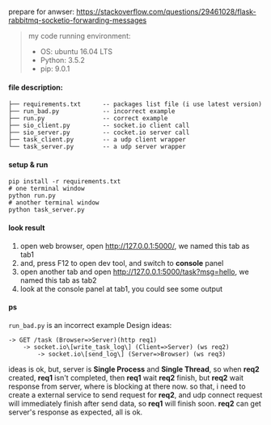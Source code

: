 prepare for anwser: https://stackoverflow.com/questions/29461028/flask-rabbitmq-socketio-forwarding-messages

> my code running environment:
> * OS: ubuntu 16.04 LTS
> * Python: 3.5.2
> * pip: 9.0.1

#### file description:
```
├── requirements.txt      -- packages list file (i use latest version)
├── run_bad.py            -- incorrect example
├── run.py                -- correct example
├── sio_client.py         -- socket.io client call
├── sio_server.py         -- cocket.io server call
├── task_client.py        -- a udp client wrapper
└── task_server.py        -- a udp server wrapper
```

#### setup & run
```shell
pip install -r requirements.txt
# one terminal window 
python run.py
# another terminal window
python task_server.py
```

#### look result
1. open web browser, open http://127.0.0.1:5000/, we named this tab as tab1
2. and, press F12 to open dev tool, and switch to **console** panel
3. open another tab and open http://127.0.0.1:5000/task?msg=hello, we named this tab as tab2
4. look at the console panel at tab1, you could see some output

#### ps
`run_bad.py` is an incorrect example
Design ideas:
```
-> GET /task (Browser=>Server)(http req1)
    -> socket.io\[write_task_log\] (Client=>Server) (ws req2)
        -> socket.io\[send_log\] (Server=>Browser) (ws req3)
```
ideas is ok, but, server is **Single Process** and **Single Thread**, so when **req2** created, **req1** isn't completed, then **req1** wait **req2** finish, but **req2** wait response from server, where is blocking at there now.
so that, i need to create a external service to send request for **req2**, and udp connect request will immediately finish after send data, so **req1** will finish soon. **req2** can get server's response as expected, all is ok.